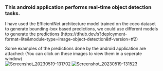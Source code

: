 <h3>This android application performs real-time object detection tasks.</h3>
I have used the EfficientNet architecture model trained on the coco dataset to generate bounding-box based predictions, we could use different models to generate the predictions (https://tfhub.dev/s?deployment-format=lite&module-type=image-object-detection&tf-version=tf2)<br>

Some examples of the predictions done by the android application are attached: (You can click on these images to view them in a seperate window)<br>
![Screenshot_20230519-131702](https://github.com/Puranjit/Android-application-development/assets/36369377/37dac923-ef90-48b6-bf58-6fcc13c82b65)
![Screenshot_20230519-131523](https://github.com/Puranjit/Android-application-development/assets/36369377/a56215ab-430c-41d0-bab2-f0443e23378f)

